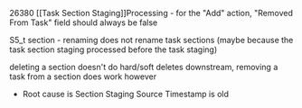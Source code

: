 26380  [[Task Section Staging]]Processing - for the "Add" action, "Removed From Task" field should always be false


S5_t section - renaming does not rename task sections (maybe because the task section staging processed before the task staging)



deleting a section doesn't do hard/soft deletes downstream, removing a task from a section does work however
- Root cause is Section Staging Source Timestamp is old 